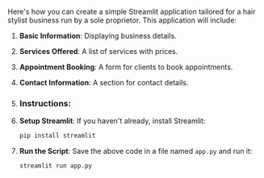 Here's how you can create a simple Streamlit application tailored for a hair stylist business run by a sole proprietor. This application will include:

1. **Basic Information**: Displaying business details.
2. **Services Offered**: A list of services with prices.
3. **Appointment Booking**: A form for clients to book appointments.
4. **Contact Information**: A section for contact details.

5. ### Instructions:

1. **Setup Streamlit**: If you haven't already, install Streamlit:
   ```bash
   pip install streamlit
   ```

2. **Run the Script**: Save the above code in a file named `app.py` and run it:
   ```bash
   streamlit run app.py
   ```
